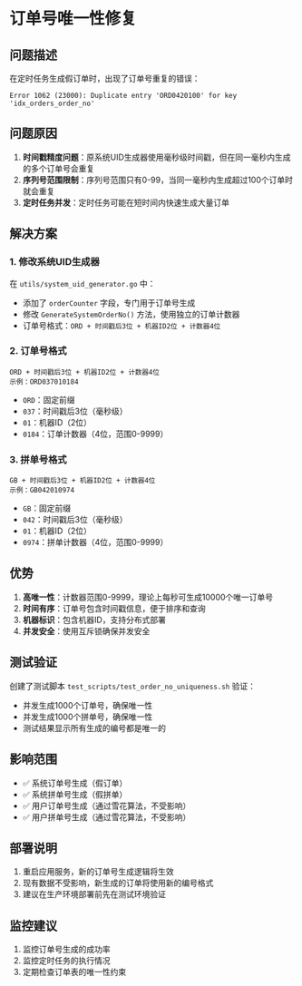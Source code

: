 # 订单号唯一性修复

## 问题描述

在定时任务生成假订单时，出现了订单号重复的错误：

```
Error 1062 (23000): Duplicate entry 'ORD0420100' for key 'idx_orders_order_no'
```

## 问题原因

1. **时间戳精度问题**：原系统UID生成器使用毫秒级时间戳，但在同一毫秒内生成的多个订单号会重复
2. **序列号范围限制**：序列号范围只有0-99，当同一毫秒内生成超过100个订单时就会重复
3. **定时任务并发**：定时任务可能在短时间内快速生成大量订单

## 解决方案

### 1. 修改系统UID生成器

在 `utils/system_uid_generator.go` 中：

- 添加了 `orderCounter` 字段，专门用于订单号生成
- 修改 `GenerateSystemOrderNo()` 方法，使用独立的订单计数器
- 订单号格式：`ORD + 时间戳后3位 + 机器ID2位 + 计数器4位`

### 2. 订单号格式

```
ORD + 时间戳后3位 + 机器ID2位 + 计数器4位
示例：ORD037010184
```

- `ORD`：固定前缀
- `037`：时间戳后3位（毫秒级）
- `01`：机器ID（2位）
- `0184`：订单计数器（4位，范围0-9999）

### 3. 拼单号格式

```
GB + 时间戳后3位 + 机器ID2位 + 计数器4位
示例：GB042010974
```

- `GB`：固定前缀
- `042`：时间戳后3位（毫秒级）
- `01`：机器ID（2位）
- `0974`：拼单计数器（4位，范围0-9999）

## 优势

1. **高唯一性**：计数器范围0-9999，理论上每秒可生成10000个唯一订单号
2. **时间有序**：订单号包含时间戳信息，便于排序和查询
3. **机器标识**：包含机器ID，支持分布式部署
4. **并发安全**：使用互斥锁确保并发安全

## 测试验证

创建了测试脚本 `test_scripts/test_order_no_uniqueness.sh` 验证：

- 并发生成1000个订单号，确保唯一性
- 并发生成1000个拼单号，确保唯一性
- 测试结果显示所有生成的编号都是唯一的

## 影响范围

- ✅ 系统订单号生成（假订单）
- ✅ 系统拼单号生成（假拼单）
- ✅ 用户订单号生成（通过雪花算法，不受影响）
- ✅ 用户拼单号生成（通过雪花算法，不受影响）

## 部署说明

1. 重启应用服务，新的订单号生成逻辑将生效
2. 现有数据不受影响，新生成的订单将使用新的编号格式
3. 建议在生产环境部署前先在测试环境验证

## 监控建议

1. 监控订单号生成的成功率
2. 监控定时任务的执行情况
3. 定期检查订单表的唯一性约束 
